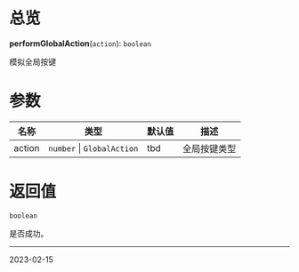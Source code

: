 # 总览

**performGlobalAction**(`action`): `boolean`

模拟全局按键

# 参数
| 名称   | 类型                       | 默认值 | 描述         |
| ------ | -------------------------- | ------ | ------------ | 
| action | `number` \| `GlobalAction` | tbd    | 全局按键类型 |     |

# 返回值

`boolean`

是否成功。

---
2023-02-15